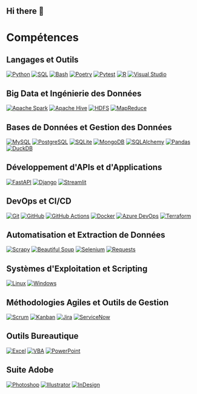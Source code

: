 ## Hi there 👋

# Compétences

## Langages et Outils

[![Python](https://img.shields.io/badge/Python-3776AB?style=for-the-badge&logo=python&logoColor=white)](https://www.python.org)
[![SQL](https://img.shields.io/badge/SQL-4479A1?style=for-the-badge&logo=postgresql&logoColor=white)](https://www.postgresql.org)
[![Bash](https://img.shields.io/badge/Bash-4EAA25?style=for-the-badge&logo=gnu-bash&logoColor=white)](https://www.gnu.org/software/bash/)
[![Poetry](https://img.shields.io/badge/Poetry-60A5FA?style=for-the-badge&logo=poetry&logoColor=white)](https://python-poetry.org)
[![Pytest](https://img.shields.io/badge/Pytest-0A9EDC?style=for-the-badge&logo=pytest&logoColor=white)](https://docs.pytest.org)
[![R](https://img.shields.io/badge/R-276DC3?style=for-the-badge&logo=r&logoColor=white)](https://www.r-project.org)
[![Visual Studio](https://img.shields.io/badge/Visual_Studio-5C2D91?style=for-the-badge&logo=visual-studio&logoColor=white)](https://visualstudio.microsoft.com)

## Big Data et Ingénierie des Données

[![Apache Spark](https://img.shields.io/badge/Apache_Spark-E25A1C?style=for-the-badge&logo=apache-spark&logoColor=white)](https://spark.apache.org)
[![Apache Hive](https://img.shields.io/badge/Apache_Hive-FDEE21?style=for-the-badge&logo=apache-hive&logoColor=black)](https://hive.apache.org)
[![HDFS](https://img.shields.io/badge/HDFS-66CCFF?style=for-the-badge&logo=apache-hadoop&logoColor=black)](https://hadoop.apache.org)
[![MapReduce](https://img.shields.io/badge/MapReduce-FF6600?style=for-the-badge&logo=apache-hadoop&logoColor=white)](https://hadoop.apache.org/docs/r1.2.1/mapred_tutorial.html)

## Bases de Données et Gestion des Données

[![MySQL](https://img.shields.io/badge/MySQL-4479A1?style=for-the-badge&logo=mysql&logoColor=white)](https://www.mysql.com)
[![PostgreSQL](https://img.shields.io/badge/PostgreSQL-336791?style=for-the-badge&logo=postgresql&logoColor=white)](https://www.postgresql.org)
[![SQLite](https://img.shields.io/badge/SQLite-003B57?style=for-the-badge&logo=sqlite&logoColor=white)](https://www.sqlite.org)
[![MongoDB](https://img.shields.io/badge/MongoDB-47A248?style=for-the-badge&logo=mongodb&logoColor=white)](https://www.mongodb.com)
[![SQLAlchemy](https://img.shields.io/badge/SQLAlchemy-D71F00?style=for-the-badge&logo=sqlalchemy&logoColor=white)](https://www.sqlalchemy.org)
[![Pandas](https://img.shields.io/badge/Pandas-150458?style=for-the-badge&logo=pandas&logoColor=white)](https://pandas.pydata.org)
[![DuckDB](https://img.shields.io/badge/DuckDB-FF6600?style=for-the-badge&logo=duckdb&logoColor=white)](https://duckdb.org)

## Développement d'APIs et d'Applications

[![FastAPI](https://img.shields.io/badge/FastAPI-009688?style=for-the-badge&logo=fastapi&logoColor=white)](https://fastapi.tiangolo.com)
[![Django](https://img.shields.io/badge/Django-092E20?style=for-the-badge&logo=django&logoColor=white)](https://www.djangoproject.com)
[![Streamlit](https://img.shields.io/badge/Streamlit-FF4B4B?style=for-the-badge&logo=streamlit&logoColor=white)](https://streamlit.io)

## DevOps et CI/CD

[![Git](https://img.shields.io/badge/Git-F05032?style=for-the-badge&logo=git&logoColor=white)](https://git-scm.com)
[![GitHub](https://img.shields.io/badge/GitHub-181717?style=for-the-badge&logo=github&logoColor=white)](https://github.com)
[![GitHub Actions](https://img.shields.io/badge/GitHub_Actions-2088FF?style=for-the-badge&logo=github-actions&logoColor=white)](https://github.com/features/actions)
[![Docker](https://img.shields.io/badge/Docker-2496ED?style=for-the-badge&logo=docker&logoColor=white)](https://www.docker.com)
[![Azure DevOps](https://img.shields.io/badge/Azure_DevOps-0078D7?style=for-the-badge&logo=azure-devops&logoColor=white)](https://azure.microsoft.com/en-us/services/devops/)
[![Terraform](https://img.shields.io/badge/Terraform-7B42BC?style=for-the-badge&logo=terraform&logoColor=white)](https://www.terraform.io)

## Automatisation et Extraction de Données

[![Scrapy](https://img.shields.io/badge/Scrapy-339933?style=for-the-badge&logo=scrapy&logoColor=white)](https://scrapy.org)
[![Beautiful Soup](https://img.shields.io/badge/Beautiful_Soup-4479A1?style=for-the-badge)](https://www.crummy.com/software/BeautifulSoup/)
[![Selenium](https://img.shields.io/badge/Selenium-43B02A?style=for-the-badge&logo=selenium&logoColor=white)](https://www.selenium.dev)
[![Requests](https://img.shields.io/badge/Requests-26AF6D?style=for-the-badge)](https://docs.python-requests.org)

## Systèmes d'Exploitation et Scripting

[![Linux](https://img.shields.io/badge/Linux-FCC624?style=for-the-badge&logo=linux&logoColor=black)](https://www.linux.org)
[![Windows](https://img.shields.io/badge/Windows-0078D6?style=for-the-badge&logo=windows&logoColor=white)](https://www.microsoft.com/windows)

## Méthodologies Agiles et Outils de Gestion

[![Scrum](https://img.shields.io/badge/Scrum-6DB33F?style=for-the-badge&logo=scrumalliance&logoColor=white)](https://www.scrumalliance.org)
[![Kanban](https://img.shields.io/badge/Kanban-FF6600?style=for-the-badge)](https://kanbanize.com/kanban-resources/kanban-101/)
[![Jira](https://img.shields.io/badge/Jira-0052CC?style=for-the-badge&logo=jira&logoColor=white)](https://www.atlassian.com/software/jira)
[![ServiceNow](https://img.shields.io/badge/ServiceNow-1877F2?style=for-the-badge&logo=servicenow&logoColor=white)](https://www.servicenow.com)

## Outils Bureautique

[![Excel](https://img.shields.io/badge/Excel-217346?style=for-the-badge&logo=microsoft-excel&logoColor=white)](https://www.microsoft.com/en-us/microsoft-365/excel)
[![VBA](https://img.shields.io/badge/VBA-217346?style=for-the-badge)](https://docs.microsoft.com/en-us/office/vba/api/overview/)
[![PowerPoint](https://img.shields.io/badge/PowerPoint-B7472A?style=for-the-badge&logo=microsoft-powerpoint&logoColor=white)](https://www.microsoft.com/en-us/microsoft-365/powerpoint)

## Suite Adobe

[![Photoshop](https://img.shields.io/badge/Photoshop-31A8FF?style=for-the-badge&logo=adobe-photoshop&logoColor=white)](https://www.adobe.com/products/photoshop.html)
[![Illustrator](https://img.shields.io/badge/Illustrator-FF9A00?style=for-the-badge&logo=adobe-illustrator&logoColor=white)](https://www.adobe.com/products/illustrator.html)
[![InDesign](https://img.shields.io/badge/InDesign-FF3366?style=for-the-badge&logo=adobe-indesign&logoColor=white)](https://www.adobe.com/products/indesign.html)

